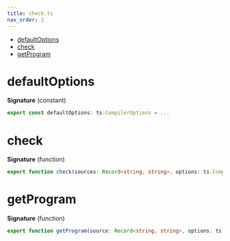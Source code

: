```yaml
---
title: check.ts
nav_order: 2
---
```


<!-- START doctoc generated TOC please keep comment here to allow auto update -->
<!-- DON'T EDIT THIS SECTION, INSTEAD RE-RUN doctoc TO UPDATE -->


- [defaultOptions](#defaultoptions)
- [check](#check)
- [getProgram](#getprogram)

<!-- END doctoc generated TOC please keep comment here to allow auto update -->

# defaultOptions

**Signature** (constant)

```ts
export const defaultOptions: ts.CompilerOptions = ...
```

# check

**Signature** (function)

```ts
export function check(sources: Record<string, string>, options: ts.CompilerOptions): Array<string> { ... }
```

# getProgram

**Signature** (function)

```ts
export function getProgram(source: Record<string, string>, options: ts.CompilerOptions): ts.Program { ... }
```
